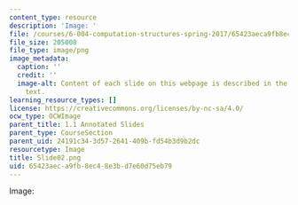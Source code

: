```yaml
---
content_type: resource
description: 'Image: '
file: /courses/6-004-computation-structures-spring-2017/65423aeca9fb8ec48e3bd7e60d75eb79_Slide02.png
file_size: 205008
file_type: image/png
image_metadata:
  caption: ''
  credit: ''
  image-alt: Content of each slide on this webpage is described in the surrounding
    text.
learning_resource_types: []
license: https://creativecommons.org/licenses/by-nc-sa/4.0/
ocw_type: OCWImage
parent_title: 1.1 Annotated Slides
parent_type: CourseSection
parent_uid: 24191c34-3d57-2641-409b-fd54b3d9b2dc
resourcetype: Image
title: Slide02.png
uid: 65423aec-a9fb-8ec4-8e3b-d7e60d75eb79
---
```

Image: 